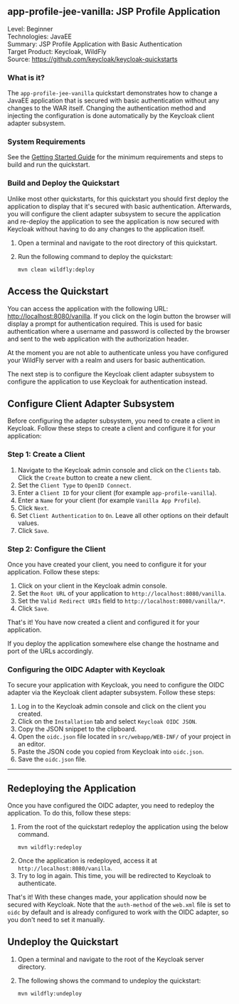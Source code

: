 ## app-profile-jee-vanilla: JSP Profile Application

Level: Beginner  
Technologies: JavaEE  
Summary: JSP Profile Application with Basic Authentication  
Target Product: <span>Keycloak</span>, <span>WildFly</span>  
Source: <https://github.com/keycloak/keycloak-quickstarts>

### What is it?

The `app-profile-jee-vanilla` quickstart demonstrates how to change a JavaEE application that is secured with basic authentication without any changes to the WAR itself. Changing the authentication method and injecting the configuration is done automatically by the <span>Keycloak</span> client adapter subsystem.

### System Requirements

See the [Getting Started Guide](../docs/getting-started.md) for the minimum requirements and steps to build and run the quickstart.

### Build and Deploy the Quickstart

Unlike most other quickstarts, for this quickstart you should first deploy the application to display that it's secured with basic authentication. Afterwards, you will configure the client adapter subsystem to secure the application and re-deploy the application to see the application is now secured with <span>Keycloak</span> without having to do any changes to the application itself.

1. Open a terminal and navigate to the root directory of this quickstart.
2. Run the following command to deploy the quickstart:

   ````
   mvn clean wildfly:deploy
   ````


Access the Quickstart
----------------------

You can access the application with the following URL: <http://localhost:8080/vanilla>. If you click on the
login button the browser will display a prompt for authentication required. This is used for basic authentication where
a username and password is collected by the browser and sent to the web application with the authorization header.

At the moment you are not able to authenticate unless you have configured your <span>WildFly</span> server with a realm and users
for basic authentication.

The next step is to configure the <span>Keycloak</span> client adapter subsystem to configure the application to use <span>Keycloak</span> for
authentication instead.


## Configure Client Adapter Subsystem

Before configuring the adapter subsystem, you need to create a client in <span>Keycloak</span>. Follow these steps to create a client and configure it for your application:

### Step 1: Create a Client

1. Navigate to the Keycloak admin console and click on the `Clients` tab. Click the `Create` button to create a new client.
2. Set the `Client Type` to `OpenID Connect`.
3. Enter a `Client ID` for your client (for example `app-profile-vanilla`).
4. Enter a `Name` for your client (for example `Vanilla App Profile`).
5. Click `Next`.
6. Set `Client Authentication` to `On`. Leave all other options on their default values.
7. Click `Save`.

### Step 2: Configure the Client

Once you have created your client, you need to configure it for your application. Follow these steps:

1. Click on your client in the Keycloak admin console.
2. Set the `Root URL` of your application to `http://localhost:8080/vanilla`.
3. Set the `Valid Redirect URIs` field to `http://localhost:8080/vanilla/*`.
4. Click `Save`.

That's it! You have now created a client and configured it for your application.

If you deploy the application somewhere else change the hostname and port of the URLs accordingly.

### Configuring the OIDC Adapter with Keycloak

To secure your application with Keycloak, you need to configure the OIDC adapter via the Keycloak client adapter subsystem. Follow these steps:

1. Log in to the Keycloak admin console and click on the client you created.
2. Click on the `Installation` tab and select `Keycloak OIDC JSON`.
3. Copy the JSON snippet to the clipboard.
4. Open the `oidc.json` file located in `src/webapp/WEB-INF/` of your project in an editor.
5. Paste the JSON code you copied from Keycloak into `oidc.json`.
6. Save the `oidc.json` file.

---

## Redeploying the Application

Once you have configured the OIDC adapter, you need to redeploy the application. To do this, follow these steps:

1. From the root of the quickstart redeploy the application using the below command.
   ````
   mvn wildfly:redeploy
   ````
2. Once the application is redeployed, access it at `http://localhost:8080/vanilla`.
3. Try to log in again. This time, you will be redirected to Keycloak to authenticate.

That's it! With these changes made, your application should now be secured with Keycloak. Note that the `auth-method` of the `web.xml` file is set to `oidc` by default and is already configured to work with the OIDC adapter, so you don't need to set it manually.


Undeploy the Quickstart
--------------------

1. Open a terminal and navigate to the root of the <span>Keycloak</span> server directory.

2. The following shows the command to undeploy the quickstart:

   ````
   mvn wildfly:undeploy
   ````
